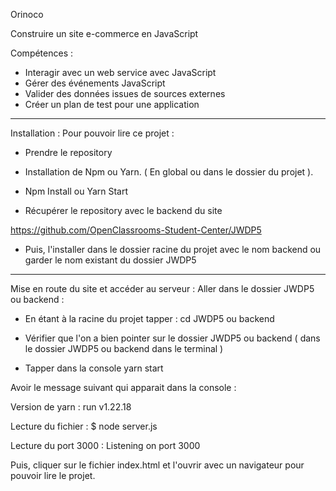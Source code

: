 Orinoco

Construire un site e-commerce en JavaScript 

Compétences : 

-  Interagir avec un web service avec JavaScript
-  Gérer des événements JavaScript 
-  Valider des données issues de sources externes 
-  Créer un plan de test pour une application 

----------------------------------------------------------------------------

Installation : 
Pour pouvoir lire ce projet : 

- Prendre le repository

- Installation de Npm ou Yarn.  ( En global ou dans le dossier du projet ). 

- Npm Install ou Yarn Start

- Récupérer le repository avec le backend du site 

https://github.com/OpenClassrooms-Student-Center/JWDP5

- Puis, l'installer dans le dossier racine du projet avec le nom backend ou garder le nom existant du dossier JWDP5
----------------------------------------------------------------------------

Mise en route du site et accéder au serveur : 
Aller dans le dossier JWDP5 ou backend :

- En étant à la racine du projet  tapper :  cd JWDP5 ou backend

- Vérifier que l'on a bien pointer sur le dossier JWDP5 ou backend ( dans le dossier JWDP5 ou backend dans le terminal )

- Tapper dans la console yarn start
 
Avoir le message suivant qui apparait dans la console : 

Version de yarn  : run v1.22.18

Lecture du fichier : $ node server.js

Lecture du port 3000 : Listening on port 3000

Puis, cliquer sur le fichier index.html  et l'ouvrir avec un navigateur pour pouvoir lire le projet. 

